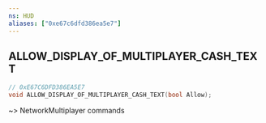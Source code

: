 ```yaml
---
ns: HUD
aliases: ["0xe67c6dfd386ea5e7"]
---
```

## ALLOW_DISPLAY_OF_MULTIPLAYER_CASH_TEXT

```c
// 0xE67C6DFD386EA5E7
void ALLOW_DISPLAY_OF_MULTIPLAYER_CASH_TEXT(bool Allow);
```

~> NetworkMultiplayer commands

